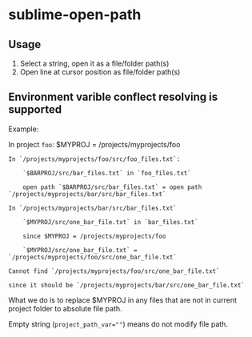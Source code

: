 # sublime-open-path

## Usage

1. Select a string, open it as a file/folder path(s)
2. Open line at cursor position as file/folder path(s)

## Environment varible conflect resolving is supported

Example:

In project `foo`: $MYPROJ = /projects/myprojects/foo

    In `/projects/myprojects/foo/src/foo_files.txt`:
    
        `$BARPROJ/src/bar_files.txt` in `foo_files.txt`
        
        open path `$BARPROJ/src/bar_files.txt` = open path `/projects/myprojects/bar/src/bar_files.txt`
        
    In `/projects/myprojects/bar/src/bar_files.txt`
    
        `$MYPROJ/src/one_bar_file.txt` in `bar_files.txt`
        
        since $MYPROJ = /projects/myprojects/foo
        
        `$MYPROJ/src/one_bar_file.txt` = `/projects/myprojects/foo/src/one_bar_file.txt`
        
    Cannot find `/projects/myprojects/foo/src/one_bar_file.txt`
    
    since it should be `/projects/myprojects/bar/src/one_bar_file.txt`

What we do is to replace $MYPROJ in any files that are not in current project folder to absolute file path.

Empty string (`project_path_var=""`) means do not modify file path.

